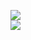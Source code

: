 [![](https://img.shields.io/badge/Made%20With-Github%20Spray-lightgrey.svg?style=for-the-badge&logo=github)](https://github.com/Annihil/github-spray#13033)  
[![](https://i.imgur.com/2DrTn0Z.gif)](https://github.com/Annihil/github-spray)